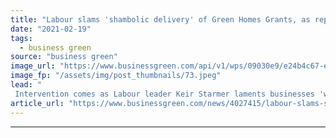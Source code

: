 ```yaml
---
title: "Labour slams 'shambolic delivery' of Green Homes Grants, as reports suggest scheme could be axed"
date: "2021-02-19"
tags: 
  - business green
source: "business green"
image_url: "https://www.businessgreen.com/api/v1/wps/09030e9/e24b4c67-ebd7-4656-8b3c-62399e8de9e9/2/winfred-kettle-care-home-4-april-16-185x114.jpeg"
image_fp: "/assets/img/post_thumbnails/73.jpeg"
lead: "
 Intervention comes as Labour leader Keir Starmer laments businesses 'waiting for politicians to catch up' on climate action ..."
article_url: "https://www.businessgreen.com/news/4027415/labour-slams-shambolic-delivery-green-homes-grant-scheme-reports-suggest-scheme-axed"
---
```


---
